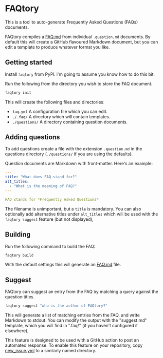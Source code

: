 # FAQtory

This is a tool to auto-generate Frequently Asked Questions (FAQs) documents.

FAQtory compiles a [FAQ.md](./FAQ.md) from individual `.question.md` documents. By default this will create a GitHub flavoured Markdown document, but you can edit a template to produce whatever format you like.

## Getting started

Install `faqtory` from PyPI. I'm going to assume you know how to do this bit.

Run the following from the directory you wish to store the FAQ document. 

```bash
faqtory init
```

This will create the following files and directories:

- `faq.yml` A configuration file which you can edit.
- `./.faq/` A directory which will contain templates.
- `./questions/` A directory containing question documents.

## Adding questions

To add questions create a file with the extension `.question.md` in the questions directory (`./questions/` if you are using the defaults).

Question documents are Markdown with front-matter. Here's an example:

```yml
---
title: "What does FAQ stand for?"
alt_titles:
  - "What is the meaning of FAQ?"
---

FAQ stands for *Frequently Asked Questions*
```

The filename is unimportant, but a `title` is mandatory. You can also optionally add alternative titles under `alt_titles` which will be used with the `faqtory suggest` feature (but not displayed),

## Building

Run the following command to build the FAQ:

```bash
faqtory build
```

With the default settings this will generate an [FAQ.md](./FAQ.md) file.


## Suggest

FAQtory can suggest an entry from the FAQ by matching a query against the question titles.

```bash
faqtory suggest "who is the author of FAQtory?"
```

This will generate a list of matching entries from the FAQ, and write Markdown to stdout. You can modify the output with the "suggest.md" template, which you will find in ".faq/" (if you haven't configured it elsewhere),

This feature is designed to be used with a GitHub action to post an automated response. To enable this feature on your repository, copy [new_issue.yml](https://github.com/willmcgugan/faqtory/blob/main/.github/workflows/new_issue.yml) to a similarly named directory.
